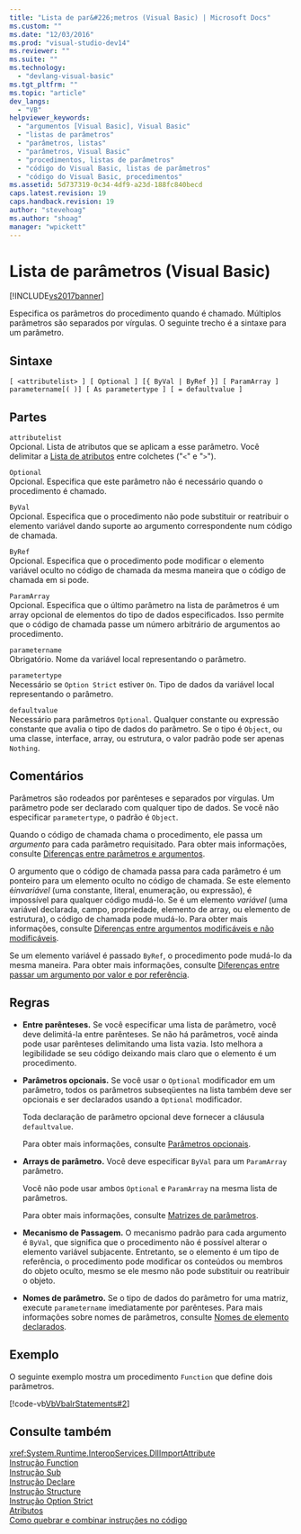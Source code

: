 ```yaml
---
title: "Lista de par&#226;metros (Visual Basic) | Microsoft Docs"
ms.custom: ""
ms.date: "12/03/2016"
ms.prod: "visual-studio-dev14"
ms.reviewer: ""
ms.suite: ""
ms.technology: 
  - "devlang-visual-basic"
ms.tgt_pltfrm: ""
ms.topic: "article"
dev_langs: 
  - "VB"
helpviewer_keywords: 
  - "argumentos [Visual Basic], Visual Basic"
  - "listas de parâmetros"
  - "parâmetros, listas"
  - "parâmetros, Visual Basic"
  - "procedimentos, listas de parâmetros"
  - "código do Visual Basic, listas de parâmetros"
  - "código do Visual Basic, procedimentos"
ms.assetid: 5d737319-0c34-4df9-a23d-188fc840becd
caps.latest.revision: 19
caps.handback.revision: 19
author: "stevehoag"
ms.author: "shoag"
manager: "wpickett"
---
```

# Lista de par&#226;metros (Visual Basic)
[!INCLUDE[vs2017banner](../../../csharp/includes/vs2017banner.md)]

Especifica os parâmetros do procedimento quando é chamado.  Múltiplos parâmetros são separados por vírgulas.  O seguinte trecho é a sintaxe para um parâmetro.  
  
## Sintaxe  
  
```  
[ <attributelist> ] [ Optional ] [{ ByVal | ByRef }] [ ParamArray ]   
parametername[( )] [ As parametertype ] [ = defaultvalue ]  
```  
  
## Partes  
 `attributelist`  
 Opcional.  Lista de atributos que se aplicam a esse parâmetro.  Você delimitar a [Lista de atributos](../../../visual-basic/language-reference/statements/attribute-list.md) entre colchetes \("`<`" e "`>`"\).  
  
 `Optional`  
 Opcional.  Especifica que este parâmetro não é necessário quando o procedimento é chamado.  
  
 `ByVal`  
 Opcional.  Especifica que o procedimento não pode substituir or reatribuir o elemento variável dando suporte ao argumento correspondente num código de chamada.  
  
 `ByRef`  
 Opcional.  Especifica que o procedimento pode modificar o elemento variável oculto no código de chamada da mesma maneira que o código de chamada em si pode.  
  
 `ParamArray`  
 Opcional.  Especifica que o último parâmetro na lista de parâmetros é um array opcional de elementos do tipo de dados especificados.  Isso permite que o código de chamada passe um número arbitrário de argumentos ao procedimento.  
  
 `parametername`  
 Obrigatório.  Nome da variável local representando o parâmetro.  
  
 `parametertype`  
 Necessário se `Option Strict` estiver `On`.  Tipo de dados da variável local representando o parâmetro.  
  
 `defaultvalue`  
 Necessário para parâmetros `Optional`.  Qualquer constante ou expressão constante que avalia o tipo de dados do parâmetro.  Se o tipo é `Object`, ou uma classe, interface, array, ou estrutura, o valor padrão pode ser apenas `Nothing`.  
  
## Comentários  
 Parâmetros são rodeados por parênteses e separados por vírgulas.  Um parâmetro pode ser declarado com qualquer tipo de dados.  Se você não especificar `parametertype`, o padrão é `Object`.  
  
 Quando o código de chamada chama o procedimento, ele passa um *argumento* para cada parâmetro requisitado.  Para obter mais informações, consulte [Diferenças entre parâmetros e argumentos](../../../visual-basic/programming-guide/language-features/procedures/differences-between-parameters-and-arguments.md).  
  
 O argumento que o código de chamada passa para cada parâmetro é um ponteiro para um elemento oculto no código de chamada.  Se este elemento é*invariável* \(uma constante, literal, enumeração, ou expressão\), é impossível para qualquer código mudá\-lo.  Se é um elemento *variável* \(uma variável declarada, campo, propriedade, elemento de array, ou elemento de estrutura\), o código de chamada pode mudá\-lo.  Para obter mais informações, consulte [Diferenças entre argumentos modificáveis e não modificáveis](../../../visual-basic/programming-guide/language-features/procedures/differences-between-modifiable-and-nonmodifiable-arguments.md).  
  
 Se um elemento variável é passado `ByRef`, o procedimento pode mudá\-lo da mesma maneira.  Para obter mais informações, consulte [Diferenças entre passar um argumento por valor e por referência](../../../visual-basic/programming-guide/language-features/procedures/differences-between-passing-an-argument-by-value-and-by-reference.md).  
  
## Regras  
  
-   **Entre parênteses.** Se você especificar uma lista de parâmetro, você deve delimitá\-la entre parênteses.  Se não há parâmetros, você ainda pode usar parênteses delimitando uma lista vazia.  Isto melhora a legibilidade se seu código deixando mais claro que o elemento é um procedimento.  
  
-   **Parâmetros opcionais.** Se você usar o `Optional` modificador em um parâmetro, todos os parâmetros subseqüentes na lista também deve ser opcionais e ser declarados usando a `Optional` modificador.  
  
     Toda declaração de parâmetro opcional deve fornecer a cláusula `defaultvalue`.  
  
     Para obter mais informações, consulte [Parâmetros opcionais](../../../visual-basic/programming-guide/language-features/procedures/optional-parameters.md).  
  
-   **Arrays de parâmetro.** Você deve especificar `ByVal` para um `ParamArray` parâmetro.  
  
     Você não pode usar ambos `Optional` e `ParamArray` na mesma lista de parâmetros.  
  
     Para obter mais informações, consulte [Matrizes de parâmetros](../../../visual-basic/programming-guide/language-features/procedures/parameter-arrays.md).  
  
-   **Mecanismo de Passagem.** O mecanismo padrão para cada argumento é `ByVal`, que significa que o procedimento não é possível alterar o elemento variável subjacente.  Entretanto, se o elemento é um tipo de referência, o procedimento pode modificar os conteúdos ou membros do objeto oculto, mesmo se ele mesmo não pode substituir ou reatribuir o objeto.  
  
-   **Nomes de parâmetro.** Se o tipo de dados do parâmetro for uma matriz, execute `parametername` imediatamente por parênteses.  Para mais informações sobre nomes de parâmetros, consulte [Nomes de elemento declarados](../../../visual-basic/programming-guide/language-features/declared-elements/declared-element-names.md).  
  
## Exemplo  
 O seguinte exemplo mostra um procedimento `Function` que define dois parâmetros.  
  
 [!code-vb[VbVbalrStatements#2](../../../visual-basic/language-reference/statements/codesnippet/VisualBasic/parameter-list_1.vb)]  
  
## Consulte também  
 <xref:System.Runtime.InteropServices.DllImportAttribute>   
 [Instrução Function](../../../visual-basic/language-reference/statements/function-statement.md)   
 [Instrução Sub](../../../visual-basic/language-reference/statements/sub-statement.md)   
 [Instrução Declare](../../../visual-basic/language-reference/statements/declare-statement.md)   
 [Instrução Structure](../../../visual-basic/language-reference/statements/structure-statement.md)   
 [Instrução Option Strict](../../../visual-basic/language-reference/statements/option-strict-statement.md)   
 [Atributos](../Topic/Attributes%20\(C%23%20and%20Visual%20Basic\).md)   
 [Como quebrar e combinar instruções no código](../Topic/How%20to:%20Break%20and%20Combine%20Statements%20in%20Code%20\(Visual%20Basic\).md)